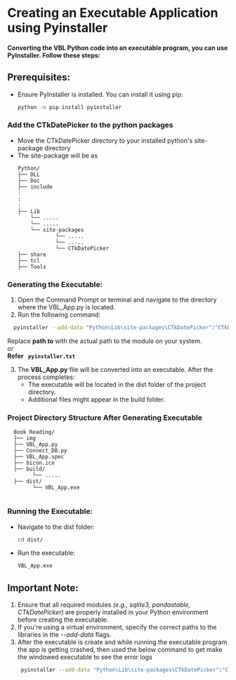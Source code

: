 # Creating an Executable Application using Pyinstaller
#### Converting the VBL Python code into an executable program, you can use PyInstaller. Follow these steps:

## Prerequisites:
* Ensure PyInstaller is installed. You can install it using pip:
   ```bash
   python -m pip install pyinstaller
   ```

### Add the CTkDatePicker to the python packages
* Move the CTkDatePicker directory to your installed python's site-package directory
* The site-package will be as
  ```
  Python/
  ├── DLL
  ├── Doc
  ├── include
  :
  :
  :
  ├── Lib
      └── .....
      └── .....
      └── site-packages
              └── .....
              └── .....
              └── CTkDatePicker
  ├── share
  ├── tcl
  ├── Tools
  ```

### Generating the Executable:
1. Open the Command Prompt or terminal and navigate to the directory where the VBL_App.py is located.
2. Run the following command: 
  ```bash
    pyinstaller --add-data "Python\Lib\site-packages\CTkDatePicker":"CTkDatePicker" --add-data "Python\Lib\site-packages\pandas":"pandas" --add-data "Python\Lib\site-packages\pandastable":"pandastable" --add-data "Python\Lib\site-packages\PIL":"PIL" --add-data "Python\Lib\site-packages\cv2":"cv2" --add-data "Python\Lib\site-packages\pygame":"pygame" --add-data "Python\Lib\sqlite3":"sqlite3" --add-data "Python\Lib\datetime.py":"datetime" --add-data "Python\Lib\textwrap.py":"textwrap" --add-data "Book Reading\Connect_DB.py":"Connect_DB" -i bicon.ico -w --onefile VBL_App.py
  ``` 
  Replace **path to** with the actual path to the module on your system.<br>
*or*<br>
**Refer ``` pyinstaller.txt```** 

3. The **VBL_App.py** file will be converted into an executable. After the process completes:
   * The executable will be located in the dist folder of the project directory.
   * Additional files might appear in the build folder.
  
### Project Directory Structure After Generating Executable
```
  Book Reading/
  ├── img
  ├── VBL_App.py
  ├── Connect_DB.py
  ├── VBL_App.spec
  ├── bicon.ico
  ├── build/
        └── .....
  ├── dist/
        └── VBL_App.exe
  
  ```
### Running the Executable:
   * Navigate to the dist folder:
     ```bash
     cd dist/
     ```
   * Run the executable:
     ```bash
     VBL_App.exe
     ```


## Important Note:
1. Ensure that all required modules *(e.g., sqlite3, pandastable, CTkDatePicker)* are properly installed in your Python environment before creating the executable.
2. If you're using a virtual environment, specify the correct paths to the libraries in the *--add-data* flags.
3. After the executable is create and while running the executable program the app is getting crashed, then used the below command to get make the windowed executable to see the error logs
   ```bash
    pyinstaller --add-data "Python\Lib\site-packages\CTkDatePicker":"CTkDatePicker" --add-data "Python\Lib\site-packages\pandas":"pandas" --add-data "Python\Lib\site-packages\pandastable":"pandastable" --add-data "Python\Lib\site-packages\PIL":"PIL" --add-data "Python\Lib\site-packages\cv2":"cv2" --add-data "Python\Lib\site-packages\pygame":"pygame" --add-data "Python\Lib\sqlite3":"sqlite3" --add-data "Python\Lib\datetime.py":"datetime" --add-data "Python\Lib\textwrap.py":"textwrap" --add-data "Book Reading\Connect_DB.py":"Connect_DB" -i bicon.ico VBL_App.py
   ```

